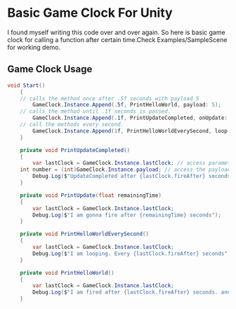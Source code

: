 # Basic Game Clock For Unity

I found myself writing this code over and over again. So here is basic game clock for calling a function after certain time.Check Examples/SampleScene for working demo.

## Game Clock Usage 

```csharp 
void Start()
    {
	// calls the method once after .5f seconds with payload 5
        GameClock.Instance.Append(.5f, PrintHelloWorld, payload: 5);
	// calls the method until .1f seconds is passed.
        GameClock.Instance.Append(.1f, PrintUpdateCompleted, onUpdate: PrintUpdate, payload: 5);
	// call the methods every second.
        GameClock.Instance.Append(1f, PrintHelloWorldEverySecond, loop: true, payload: 5);
    }

    private void PrintUpdateCompleted()
    {
        var lastClock = GameClock.Instance.lastClock; // access parameters of the clock
	int number = (int)GameClock.Instance.payload; // access the payload
        Debug.Log($"UpdateCompleted after {lastClock.fireAfter} seconds");
    }

    private void PrintUpdate(float remainingTime)
    {
        var lastClock = GameClock.Instance.lastClock;
        Debug.Log($"I am gonna fire after {remainingTime} seconds");
    }

    private void PrintHelloWorldEverySecond()
    {
        var lastClock = GameClock.Instance.lastClock;
        Debug.Log($"I am looping. Every {lastClock.fireAfter} seconds");
    }

    private void PrintHelloWorld()
    {
        var lastClock = GameClock.Instance.lastClock;
        Debug.Log($"I am fired after {lastClock.fireAfter} seconds. and my payload is {lastClock.payload}");
    }
```
